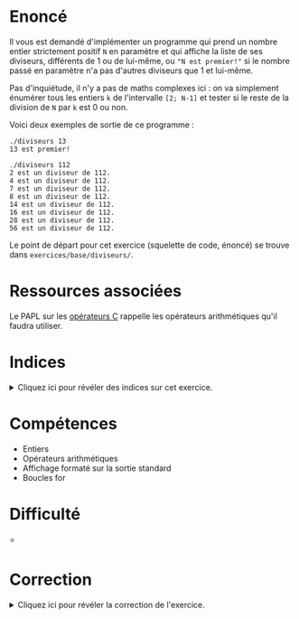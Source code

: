 # Enoncé

Il vous est demandé d'implémenter un programme qui prend un nombre entier
strictement positif `N` en paramètre et qui affiche la liste de ses
diviseurs, différents de 1 ou de lui-même, ou `"N est premier!"` si le nombre
passé en paramètre n'a pas d'autres diviseurs que 1 et lui-même.

Pas d'inquiétude, il n'y a pas de maths complexes ici : on va
simplement énumérer tous les entiers `k` de l'intervalle `[2; N-1]` et
tester si le reste de la division de `N` par `k` est 0 ou non.

Voici deux exemples de sortie de ce programme :

```
./diviseurs 13
13 est premier!

./diviseurs 112
2 est un diviseur de 112.
4 est un diviseur de 112.
7 est un diviseur de 112.
8 est un diviseur de 112.
14 est un diviseur de 112.
16 est un diviseur de 112.
28 est un diviseur de 112.
56 est un diviseur de 112.
```

Le point de départ pour cet exercice (squelette de code, énoncé) se
trouve dans `exercices/base/diviseurs/`.

# Ressources associées

Le PAPL sur les [opérateurs C](http://formationc.pages.ensimag.fr/prepa/prof/papl/operateurs) rappelle les opérateurs arithmétiques qu'il faudra utiliser.

# Indices

<details>
<summary>Cliquez ici pour révéler des indices sur cet exercice.</summary>
<br>

* En C, on calcule le reste de la division de deux entiers avec l'opérateur %
</details>

# Compétences

* Entiers
* Opérateurs arithmétiques
* Affichage formaté sur la sortie standard
* Boucles for

# Difficulté

:star:
# Correction

<details>
<summary>Cliquez ici pour révéler la correction de l'exercice.</summary>
#### Corrigé du fichier Makefile

```make
CC=gcc
CFLAGS=-std=c99 -Wall -Wextra -g

all: diviseurs

.PHONY: clean

clean:
	rm -f *~ *.o diviseurs

```

#### Corrigé du fichier diviseurs.c

```c
#include <stdlib.h>
#include <stdio.h>
#include <stdint.h>

int main(int argc, char **argv)
{
    /* Affiche un message d'erreur si l'utilisateur oublie l'argument
     * à passer en ligne de commandes. */
    if (argc < 2) {
        fprintf(stderr, "Usage: %s nombre\n", argv[0]);
        exit(EXIT_FAILURE);
    }

    /* Convertit l'argument passé par l'utilisateur en entier unsigned. */
    int32_t au_cas_ou = atoi(argv[1]);
    if (au_cas_ou < 1) {
        fprintf(stderr, " on a dit \"strictement positif\", le nombre! Pas %d...\n", au_cas_ou);
        exit(EXIT_FAILURE);
        /* Tiens et si ca tient pas sur 32 bits? A voir... */
    }
    uint32_t nombre = (uint32_t) au_cas_ou;

    /* On compte le nombre de diviseurs entre 2 et nombre-1 */
    uint32_t nb_diviseurs = 0;
    for (uint32_t n = 2; n < nombre; n++) {
        /* % est l'opérateur modulo. */
        if (nombre % n == 0) {
            printf("%u est un diviseur de %u.\n", n, nombre);
            nb_diviseurs++;
        }
    }

    if (nb_diviseurs == 0) {
        printf("%u est premier!\n", nombre);
    }

    return EXIT_SUCCESS;
}

```


</details>
